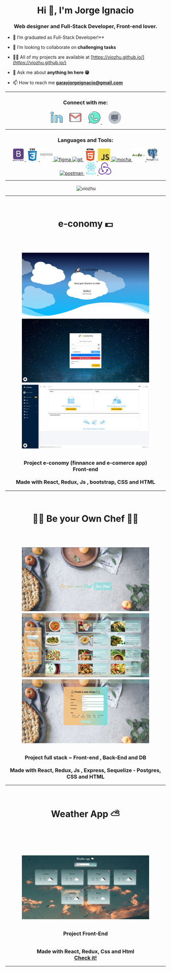 <h1 align="center">Hi 👋, I'm Jorge Ignacio</h1>
<h3 align="center">Web designer and Full-Stack Developer, Front-end lover.</h3>


- 🌱 I’m graduated as Full-Stack Developer!**

- 👯 I’m looking to collaborate on **challenging tasks**

- 👨‍💻 All of my projects are available at [https://viozhu.github.io/](https://viozhu.github.io/)

- 💬 Ask me about **anything Im here 😁**

- 📫 How to reach me **garayjorgeignacio@gmail.com**

<hr/>
<h3 align="center">Connect with me:</h3>
<p align="center">
<a href='https://www.linkedin.com/in/jorgeignaciogaray/'><img src="./iconos/linkedin.png" alt="link" width="40" height="40"/></a>    
<a href='https://mail.google.com/a/?view=cm&fs=1&to=garayjorgeignacio@gmail.com'><img src="./iconos/gmail.png" alt="gmail" width="40" height="40"/></a>    
<a href='https://wa.me/5493434592663?text=Hi!%20I%20saw%20your%20portafolio'><img src="./iconos/whatsapp.png" alt="whtsapp" width="40" height="40"/>
</a>    
<a href='https://viozhu.github.io/'><img src="./iconos/web.png" alt="whtsapp" width="40" height="40"/></a>

<hr/>
<h3 align="center">Languages and Tools:</h3>
<p align="center"> <a href="https://getbootstrap.com" target="_blank"> <img src="https://raw.githubusercontent.com/devicons/devicon/master/icons/bootstrap/bootstrap-plain-wordmark.svg" alt="bootstrap" width="40" height="40"/> </a> <a href="https://www.w3schools.com/css/" target="_blank"> <img src="https://raw.githubusercontent.com/devicons/devicon/master/icons/css3/css3-original-wordmark.svg" alt="css3" width="40" height="40"/> </a> <a href="https://expressjs.com" target="_blank"> <img src="https://raw.githubusercontent.com/devicons/devicon/master/icons/express/express-original-wordmark.svg" alt="express" width="40" height="40"/> </a> <a href="https://www.figma.com/" target="_blank"> <img src="https://www.vectorlogo.zone/logos/figma/figma-icon.svg" alt="figma" width="40" height="40"/> </a> <a href="https://git-scm.com/" target="_blank"> <img src="https://www.vectorlogo.zone/logos/git-scm/git-scm-icon.svg" alt="git" width="40" height="40"/> </a> <a href="https://www.w3.org/html/" target="_blank"> <img src="https://raw.githubusercontent.com/devicons/devicon/master/icons/html5/html5-original-wordmark.svg" alt="html5" width="40" height="40"/> </a> <a href="https://developer.mozilla.org/en-US/docs/Web/JavaScript" target="_blank"> <img src="https://raw.githubusercontent.com/devicons/devicon/master/icons/javascript/javascript-original.svg" alt="javascript" width="40" height="40"/> </a> <a href="https://mochajs.org" target="_blank"> <img src="https://www.vectorlogo.zone/logos/mochajs/mochajs-icon.svg" alt="mocha" width="40" height="40"/> </a> <a href="https://nodejs.org" target="_blank"> <img src="https://raw.githubusercontent.com/devicons/devicon/master/icons/nodejs/nodejs-original-wordmark.svg" alt="nodejs" width="40" height="40"/> </a> <a href="https://www.postgresql.org" target="_blank"> <img src="https://raw.githubusercontent.com/devicons/devicon/master/icons/postgresql/postgresql-original-wordmark.svg" alt="postgresql" width="40" height="40"/> </a> <a href="https://postman.com" target="_blank"> <img src="https://www.vectorlogo.zone/logos/getpostman/getpostman-icon.svg" alt="postman" width="40" height="40"/> </a> <a href="https://reactjs.org/" target="_blank"> <img src="https://raw.githubusercontent.com/devicons/devicon/master/icons/react/react-original-wordmark.svg" alt="react" width="40" height="40"/> </a> <a href="https://redux.js.org" target="_blank"> <img src="https://raw.githubusercontent.com/devicons/devicon/master/icons/redux/redux-original.svg" alt="redux" width="40" height="40"/> </a> </p>
<hr>
<p align="center">&nbsp;<img align="center" src="https://github-readme-stats.vercel.app/api?username=viozhu&show_icons=true&locale=en" alt="viozhu" /></p>
<hr><br>
<h1 align='center'> e-conomy 💵<h1><p align='center'><br>
<img src='./Projects/unknown.png'alt="fot0" width="400" height="200">
<img src='./Projects/eco2.JPG'alt="fot1" width="400" height="200">
<img src='./Projects/eco 1.JPG'alt="fot2" width="400" height="200">
</p>
<h3 align='center'>
<b> Project e-conomy (finnance and e-comerce app) <br>Front-end</b> <br><br>
Made with React, Redux, Js , bootstrap, CSS and HTML</h3>
<hr/><br>
<h1 align='center'> 👩‍🍳 Be your Own Chef 👨‍🍳<h1><p align='center'><br>
<img src='./Projects/foto0.JPG'alt="foto0" width="400" height="200">
<img src='./Projects/Foto1.JPG'alt="foto1" width="400" height="200">
<img src='./Projects/Foto2.JPG'alt="foto2" width="400" height="200">
</p>
<h3 align='center'>
<b> Project full stack ~ Front-end , Back-End and DB</b> <br><br>
Made with React, Redux, Js , Express, Sequelize - Postgres, CSS and HTML</h3>
<hr/><br>
<h1 align='center'> Weather App ⛅<h1><br>
<p align='center'>
<img src='./Projects/weatherapp.JPG' alt="wea" width="400" height="200"></p>
<h3 align='center'>
<b> Project Front-End </b><br><br>
 
Made with React, Redux, Css and Html<br>
   <a href='https://weather-app-viozhu.netlify.app/'>Check it!<a/> </h3>
<hr/>
